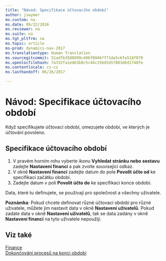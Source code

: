 ```yaml
---
title: "Návod: Specifikace účtovacího období"
author: jswymer
ms.custom: na
ms.date: 09/22/2016
ms.reviewer: na
ms.suite: na
ms.tgt_pltfrm: na
ms.topic: article
ms-prod: dynamics-nav-2017
ms.translationtype: Human Translation
ms.sourcegitcommit: 51adfb3588099c496f0946ff71da5c6fe518f070
ms.openlocfilehash: 7a332fa1e463b0c5c44c256d5d57803d6d1f48fe
ms.contentlocale: cs-cz
ms.lasthandoff: 06/26/2017

---
```


# <a name="how-to-specify-posting-periods"></a>Návod: Specifikace účtovacího období
Když specifikujete účtovací období, omezujete období, ve kterých je účtování povoleno.

## <a name="to-specify-posting-periods"></a>Specifikace účtovacího období
1. V pravém horním rohu vyberte ikonu **Vyhledat stránku nebo sestavu** zadejte **Nastavení financí** a pak zvolte související odkaz.
2. V okně **Nastavení financí** zadejte datum do pole **Povolit účto od** ke specifikaci začátku období.
3. Zadejte datum v poli **Povolit účto do** ke specifikaci konce období.

Data, které tu definujete, se používají pro společnost a všechny uživatele.

**Poznámka**: Pokud chcete definovat různé účtovací období pro různé uživatele, můžete jim nastavit data v okně **Nastavení uživatelů**. Pokud zadáte data v okně **Nastavení uživatelů**, tak se data zadány v okně **Nastavení financí** na tyto uživatele nepoužijí.


## <a name="see-also"></a>Viz také
[Finance](finance-setup.md)  
[Dokončování procesů na konci období](year-how-complete-period-end-processes.md)

